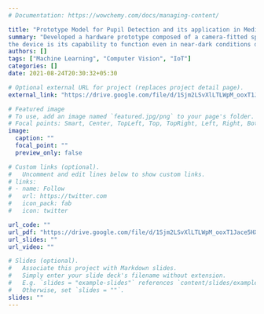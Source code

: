 ```yaml
---
# Documentation: https://wowchemy.com/docs/managing-content/

title: "Prototype Model for Pupil Detection and its application in Medical Domain"
summary: "Developed a hardware prototype composed of a camera-fitted spectacle capturing the pupil for efficient tracking. The novelty of 
the device is its capability to function even in near-dark conditions due to IR imaging of an eye."
authors: []
tags: ["Machine Learning", "Computer Vision", "IoT"]
categories: []
date: 2021-08-24T20:30:32+05:30

# Optional external URL for project (replaces project detail page).
external_link: "https://drive.google.com/file/d/1Sjm2LSvXlLTLWpM_ooxT1Jace5HXWFlP/view?usp=sharing"

# Featured image
# To use, add an image named `featured.jpg/png` to your page's folder.
# Focal points: Smart, Center, TopLeft, Top, TopRight, Left, Right, BottomLeft, Bottom, BottomRight.
image:
  caption: ""
  focal_point: ""
  preview_only: false

# Custom links (optional).
#   Uncomment and edit lines below to show custom links.
# links:
# - name: Follow
#   url: https://twitter.com
#   icon_pack: fab
#   icon: twitter

url_code: ""
url_pdf: "https://drive.google.com/file/d/1Sjm2LSvXlLTLWpM_ooxT1Jace5HXWFlP/view?usp=sharing"
url_slides: ""
url_video: ""

# Slides (optional).
#   Associate this project with Markdown slides.
#   Simply enter your slide deck's filename without extension.
#   E.g. `slides = "example-slides"` references `content/slides/example-slides.md`.
#   Otherwise, set `slides = ""`.
slides: ""
---
```

